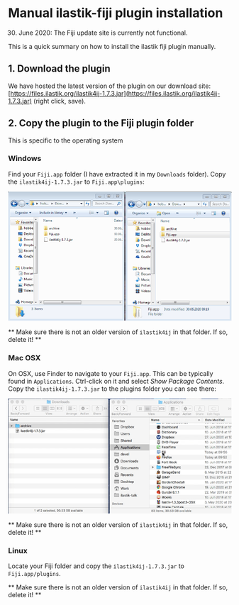 # Manual ilastik-fiji plugin installation

30. June 2020: The Fiji update site is currently not functional.

This is a quick summary on how to install the ilastik fiji plugin manually.

## 1. Download the plugin

We have hosted the latest version of the plugin on our download site:
[https://files.ilastik.org/ilastik4ij-1.7.3.jar](https://files.ilastik.org/ilastik4ij-1.7.3.jar) (right click, save).

## 2. Copy the plugin to the Fiji plugin folder

This is specific to the operating system


### Windows

Find your `Fiji.app` folder (I have extracted it in my `Downloads` folder).
Copy the `ilastik4ij-1.7.3.jar` to `Fiji.app\plugins`:

![manual plugin install on windows](imgs/inst-plugin-win.gif)

** Make sure there is not an older version of `ilastik4ij` in that folder. If so, delete it! **


### Mac OSX

On OSX, use Finder to navigate to your `Fiji.app`.
This can be typically found in `Applications`.
Ctrl-click on it and select _Show Package Contents_.
Copy the `ilastik4ij-1.7.3.jar` to the plugins folder you can see there:

![manual plugin install on OSX](imgs/inst-plugin-osx.gif)

** Make sure there is not an older version of `ilastik4ij` in that folder. If so, delete it! **

### Linux

Locate your Fiji folder and copy the `ilastik4ij-1.7.3.jar` to `Fiji.app/plugins`.

** Make sure there is not an older version of `ilastik4ij` in that folder. If so, delete it! **
